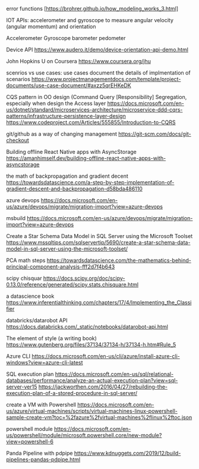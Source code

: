 error functions
[https://brohrer.github.io/how_modeling_works_3.html]


IOT APIs:
accelerometer and gyroscope 
to measure angular velocity (angular momentum) and orientation 


Accelerometer 
Gyroscope 
barometer
pedometer

Device API
https://www.audero.it/demo/device-orientation-api-demo.html


John Hopkins U on Coursera
https://www.coursera.org/jhu


scenrios vs use cases: use cases document the details of implmentation of scenarios
https://www.projectmanagementdocs.com/template/project-documents/use-case-document/#axzz5qrEHKeDK

CQS pattern in OO design
(Command Query [Responsibility] Segregation, especially when design the Access layer
https://docs.microsoft.com/en-us/dotnet/standard/microservices-architecture/microservice-ddd-cqrs-patterns/infrastructure-persistence-layer-design
https://www.codeproject.com/Articles/555855/Introduction-to-CQRS


git/github as a way of changing management
https://git-scm.com/docs/git-checkout

Building offline React Native apps with AsyncStorage
https://amanhimself.dev/building-offline-react-native-apps-with-asyncstorage

the math of backpropagation and gradient decent
https://towardsdatascience.com/a-step-by-step-implementation-of-gradient-descent-and-backpropagation-d58bda486110

azure devops
https://docs.microsoft.com/en-us/azure/devops/migrate/migration-import?view=azure-devops

msbuild
https://docs.microsoft.com/en-us/azure/devops/migrate/migration-import?view=azure-devops


Create a Star Schema Data Model in SQL Server using the Microsoft Toolset
https://www.mssqltips.com/sqlservertip/5690/create-a-star-schema-data-model-in-sql-server-using-the-microsoft-toolset/

PCA math steps
https://towardsdatascience.com/the-mathematics-behind-principal-component-analysis-fff2d7f4b643

scipy chisquar
https://docs.scipy.org/doc/scipy-0.13.0/reference/generated/scipy.stats.chisquare.html

a datascience book
https://www.inferentialthinking.com/chapters/17/4/Implementing_the_Classifier

databricks/datarobot API
https://docs.databricks.com/_static/notebooks/datarobot-api.html

The element of style (a writing book)
https://www.gutenberg.org/files/37134/37134-h/37134-h.htm#Rule_5

Azure CLI
https://docs.microsoft.com/en-us/cli/azure/install-azure-cli-windows?view=azure-cli-latest

SQL execution plan
https://docs.microsoft.com/en-us/sql/relational-databases/performance/analyze-an-actual-execution-plan?view=sql-server-ver15
https://jackworthen.com/2016/04/27/rebuilding-the-execution-plan-of-a-stored-procedure-in-sql-server/


create a VM with Powershell
https://docs.microsoft.com/en-us/azure/virtual-machines/scripts/virtual-machines-linux-powershell-sample-create-vm?toc=%2fazure%2fvirtual-machines%2flinux%2ftoc.json

powershell module
https://docs.microsoft.com/en-us/powershell/module/microsoft.powershell.core/new-module?view=powershell-6

Panda Pipeline with pdpipe
https://www.kdnuggets.com/2019/12/build-pipelines-pandas-pdpipe.html










